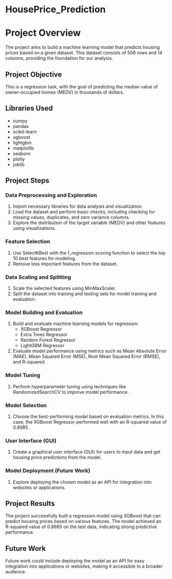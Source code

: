 # HousePrice_Prediction
# Project Overview

The project aims to build a machine learning model that predicts housing prices based on a given dataset. This dataset consists of 506 rows and 14 columns, providing the foundation for our analysis.

## Project Objective

This is a regression task, with the goal of predicting the median value of owner-occupied homes (MEDV) in thousands of dollars.

## Libraries Used

- numpy
- pandas
- scikit-learn
- xgboost
- lightgbm
- matplotlib
- seaborn
- plotly
- joblib

## Project Steps

### Data Preprocessing and Exploration

1. Import necessary libraries for data analysis and visualization.
2. Load the dataset and perform basic checks, including checking for missing values, duplicates, and zero variance columns.
3. Explore the distribution of the target variable (MEDV) and other features using visualizations.

### Feature Selection

1. Use SelectKBest with the f_regression scoring function to select the top 10 best features for modeling.
2. Remove less important features from the dataset.

### Data Scaling and Splitting

1. Scale the selected features using MinMaxScaler.
2. Split the dataset into training and testing sets for model training and evaluation.

### Model Building and Evaluation

1. Build and evaluate machine learning models for regression:
   - XGBoost Regressor
   - Extra Trees Regressor
   - Random Forest Regressor
   - LightGBM Regressor
2. Evaluate model performance using metrics such as Mean Absolute Error (MAE), Mean Squared Error (MSE), Root Mean Squared Error (RMSE), and R-squared.

### Model Tuning

1. Perform hyperparameter tuning using techniques like RandomizedSearchCV to improve model performance.

### Model Selection

1. Choose the best-performing model based on evaluation metrics. In this case, the XGBoost Regressor performed well with an R-squared value of 0.8985.

### User Interface (GUI)

1. Create a graphical user interface (GUI) for users to input data and get housing price predictions from the model.

### Model Deployment (Future Work)

1. Explore deploying the chosen model as an API for integration into websites or applications.

## Project Results

The project successfully built a regression model using XGBoost that can predict housing prices based on various features. The model achieved an R-squared value of 0.8985 on the test data, indicating strong predictive performance.

## Future Work

Future work could include deploying the model as an API for easy integration into applications or websites, making it accessible to a broader audience.
